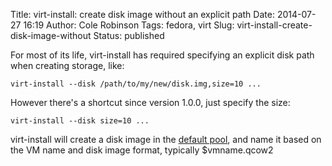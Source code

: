 Title: virt-install: create disk image without an explicit path
Date: 2014-07-27 16:19
Author: Cole Robinson
Tags: fedora, virt
Slug: virt-install-create-disk-image-without
Status: published

For most of its life, virt-install has required specifying an explicit disk path when creating storage, like:


`virt-install --disk /path/to/my/new/disk.img,size=10 ...`


However there's a shortcut since version 1.0.0, just specify the size:

`virt-install --disk size=10 ...`

virt-install will create a disk image in the [default pool](http://blog.wikichoon.com/2014/07/virt-manager-changing-default-storage.html), and name it based on the VM name and disk image format, typically $vmname.qcow2
